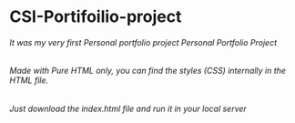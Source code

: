 # CSI-Portifoilio-project
###### It was my very first Personal portfolio project Personal Portfolio Project
###### Made with Pure HTML only, you can find the styles (CSS) internally in the HTML file. 
###### Just download the index.html file and run it in your local server 
